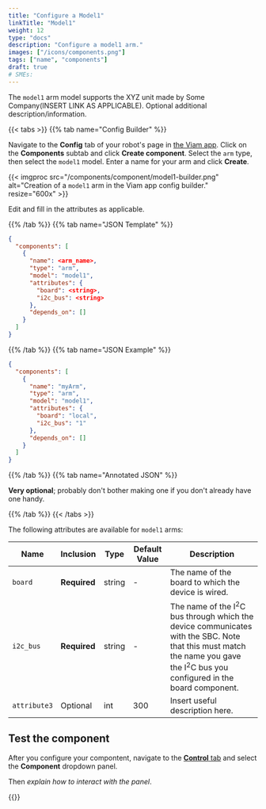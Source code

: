 ```yaml
---
title: "Configure a Model1"
linkTitle: "Model1"
weight: 12
type: "docs"
description: "Configure a model1 arm."
images: ["/icons/components.png"]
tags: ["name", "components"]
draft: true
# SMEs:
---
```


The `model1` arm model supports the XYZ unit made by Some Company(INSERT LINK AS APPLICABLE).
Optional additional description/information.

{{< tabs >}}
{{% tab name="Config Builder" %}}

Navigate to the **Config** tab of your robot's page in [the Viam app](https://app.viam.com).
Click on the **Components** subtab and click **Create component**.
Select the `arm` type, then select the `model1` model.
Enter a name for your arm and click **Create**.

{{< imgproc src="/components/component/model1-builder.png" alt="Creation of a `model1` arm in the Viam app config builder." resize="600x" >}}

Edit and fill in the attributes as applicable.

{{% /tab %}}
{{% tab name="JSON Template" %}}

```json {class="line-numbers linkable-line-numbers"}
{
  "components": [
    {
      "name": <arm_name>,
      "type": "arm",
      "model": "model1",
      "attributes": {
        "board": <string>,
        "i2c_bus": <string>
      },
      "depends_on": []
    }
  ]
}
```

{{% /tab %}}
{{% tab name="JSON Example" %}}

```json {class="line-numbers linkable-line-numbers"}
{
  "components": [
    {
      "name": "myArm",
      "type": "arm",
      "model": "model1",
      "attributes": {
        "board": "local",
        "i2c_bus": "1"
      },
      "depends_on": []
    }
  ]
}
```

{{% /tab %}}
{{% tab name="Annotated JSON" %}}

**Very optional**; probably don't bother making one if you don't already have one handy.

{{% /tab %}}
{{< /tabs >}}

The following attributes are available for `model1` arms:

<!-- prettier-ignore -->
| Name         | Inclusion    | Type   | Default Value | Description                                                                                                                                                                                      |
| ------------ | ------------ | ------ | ------------- | ------------------------------------------------------------------------------------------------------------------------------------------------------------------------------------------------ |
| `board`      | **Required** | string | -             | The name of the board to which the device is wired.                                                                                                                                              |
| `i2c_bus`    | **Required** | string | -             | The name of the I<sup>2</sup>C bus through which the device communicates with the SBC. Note that this must match the name you gave the I<sup>2</sup>C bus you configured in the board component. |
| `attribute3` | Optional     | int    | 300           | Insert useful description here.                                                                                                                                                                  |

## Test the component

After you configure your compontent, navigate to the [**Control** tab](/manage/fleet/robots/#control) and select the **Component** dropdown panel.

Then _explain how to interact with the panel_.

{{<imgproc src="/components/sensor/sensor-control-tab.png" resize="800x" declaredimensions=true alt="Image or GIF of the control tab">}}

